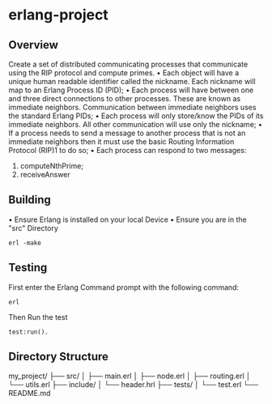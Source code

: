 # erlang-project

## Overview

Create a set of distributed communicating processes that communicate using
the RIP protocol and compute primes.
• Each object will have a unique human readable identifier called the
nickname. Each nickname will map to an Erlang Process ID (PID);
• Each process will have between one and three direct connections to
other processes. These are known as immediate neighbors. Communication between immediate neighbors uses the standard Erlang
PIDs;
• Each process will only store/know the PIDs of its immediate neighbors. All other communication will use only the nickname;
• If a process needs to send a message to another process that is not an
immediate neighbors then it must use the basic Routing Information
Protocol (RIP)1
to do so;
• Each process can respond to two messages:

1. computeNthPrime;
2. receiveAnswer

## Building

• Ensure Erlang is installed on your local Device
• Ensure you are in the "src" Directory

```
erl -make
```

## Testing

First enter the Erlang Command prompt with the following command:

```
erl
```

Then Run the test

```
test:run().
```

## Directory Structure

my_project/
├── src/
│ ├── main.erl
│ ├── node.erl
│ ├── routing.erl
│ └── utils.erl
├── include/
│ └── header.hrl
├── tests/
│ └── test.erl
└── README.md
